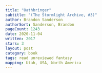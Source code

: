 ```yaml
---
title: "Oathbringer"
subtitle: "(The Stormlight Archive, #3)"
author: Brandon Sanderson
authorSort: Sanderson, Brandon
pageCount: 1243
date: 2020-11-04
written: 2017
stars: 3
layout: post
category: book
tags: read unreviewed fantasy
mapping: Utah, USA, North America
---
```

